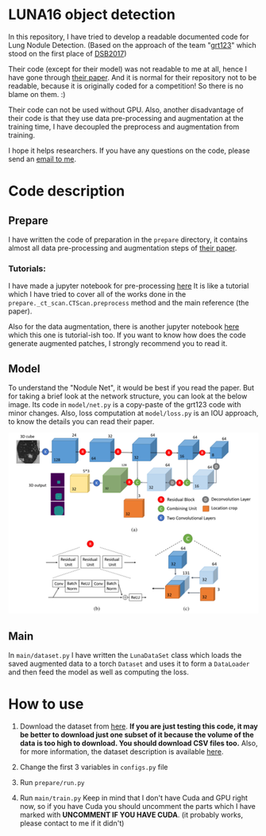 # LUNA16 object detection
In this repository, I have tried to develop a readable documented code for Lung Nodule Detection. (Based on the approach of the team "[grt123](https://github.com/lfz/DSB2017)" which stood on the first place of [DSB2017](https://www.kaggle.com/c/data-science-bowl-2017/leaderboard))

Their code (except for their model) was not readable to me at all, hence I have gone through [their paper](https://arxiv.org/abs/1711.08324).
And it is normal for their repository not to be readable, because it is originally coded for a competition! So there is no blame on them. :)


Their code can not be used without GPU.
Also, another disadvantage of their code is that they use data pre-processing and augmentation at the training time, I have decoupled the preprocess and augmentation from training.

I hope it helps researchers.
If you have any questions on the code, please send an [email to me](mailto:s.mostafa.a96@gmail.com?subject=[GitHub]%20LUNA16%20grt123).
# Code description
## Prepare
I have written the code of preparation in the `prepare` directory, it contains almost all data pre-processing and augmentation steps of [their paper](https://arxiv.org/abs/1711.08324).

### Tutorials:
I have made a jupyter notebook for pre-processing [here](./notebooks/Preprocessor.ipynb)
It is like a tutorial which I have tried to cover all of the works done in the `prepare._ct_scan.CTScan.preprocess` method and the main reference (the paper).

Also for the data augmentation, there is another jupyter notebook [here](./notebooks/Augmentor.ipynb) which this one is tutorial-ish too. 
If you want to know how does the code generate augmented patches, I strongly recommend you to read it.

## Model
To understand the "Nodule Net", it would be best if you read the paper. 
But for taking a brief look at the network structure, you can look at the below image.
Its code in `model/net.py` is a copy-paste of the grt123 code with minor changes.
Also, loss computation at `model/loss.py` is an IOU approach, to know the details you can read their paper.

![Net](./notebooks/figs/net.png)

## Main
In `main/dataset.py` I have written the `LunaDataSet` class which loads the saved augmented data to a torch `Dataset` and uses it to form a `DataLoader` and then feed the model as well as computing the loss.

# How to use
1. Download the dataset from [here](http://academictorrents.com/collection/luna-lung-nodule-analysis-16---isbi-2016-challenge).
**If you are just testing this code, it may be better to download just one subset of it because the volume of the data is too high to download. You should download CSV files too.**
Also, for more information, the dataset description is available [here](https://luna16.grand-challenge.org/data/).
2. Change the first 3 variables in `configs.py` file

3. Run `prepare/run.py`

4. Run `main/train.py`
Keep in mind that I don't have Cuda and GPU right now, so if you have Cuda you should uncomment the parts which I have marked with **UNCOMMENT IF YOU HAVE CUDA**. (it probably works, please contact to me if it didn't)
